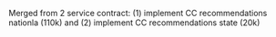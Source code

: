 Merged from 2 service contract: (1) implement CC recommendations nationla (110k) and (2) implement CC recommendations state (20k)